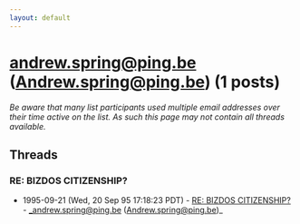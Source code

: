 ```yaml
---
layout: default
---
```


# andrew.spring@ping.be (Andrew.spring@ping.be) (1 posts)

_Be aware that many list participants used multiple email addresses over their time active on the list. As such this page may not contain all threads available._

## Threads

### RE: BIZDOS CITIZENSHIP?
+ 1995-09-21 (Wed, 20 Sep 95 17:18:23 PDT) - [RE: BIZDOS CITIZENSHIP?](/archive/1995/09/be74791c1a70598793ee3affc153317956cdb2ff35bb1a874752f30903d1da49) - _andrew.spring@ping.be (Andrew.spring@ping.be)_

